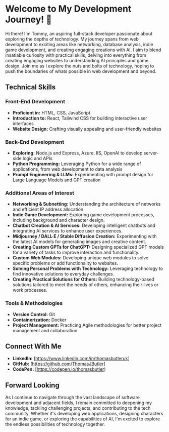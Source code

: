 # Welcome to My Development Journey! 🌱

Hi there! I'm Tommy, an aspiring full-stack developer passionate about exploring the depths of technology. 
My journey spans from web development to exciting areas like networking, database analysis, indie game development, and creating engaging creations with AI. 
I aim to blend insatiable curiosity with practical skills, delving into everything from creating engaging websites to understanding AI principles and game design. 
Join me as I explore the nuts and bolts of technology, hoping to push the boundaries of whats possible in web development and beyond.

## Technical Skills

### Front-End Development
- **Proficient in:** HTML, CSS, JavaScript
- **Introduction to:** React, Tailwind CSS for building interactive user interfaces
- **Website Design:** Crafting visually appealing and user-friendly websites

### Back-End Development
- **Exploring:** Node.js and Express, Azure, IIS, OpenAI to develop server-side logic and APIs
- **Python Programming:** Leveraging Python for a wide range of applications, from web development to data analysis
- **Prompt Engineering & LLMs:** Experimenting with prompt design for Large Language Models and GPT creation
  
### Additional Areas of Interest
- **Networking & Subnetting:** Understanding the architecture of networks and efficient IP address allocation.
- **Indie Game Development:** Exploring game development processes, including background and character design.
- **Chatbot Creation & AI Services:** Developing intelligent chatbots and integrating AI services to enhance user experiences.
- **Midjourney / DALL·E / Stable Diffusion Creation:** Experimenting with the latest AI models for generating images and creative content.
- **Creating Custom GPTs for ChatGPT:** Designing specialized GPT models for a variety of tasks to improve interaction and functionality.
- **Custom Web Modules:** Developing unique web modules to solve specific problems or add functionality to websites.
- **Solving Personal Problems with Technology:** Leveraging technology to find innovative solutions to everyday challenges.
- **Creating Practical Solutions for Others:** Building technology-based solutions tailored to meet the needs of others, enhancing their lives or work processes.

### Tools & Methodologies
- **Version Control:** Git
- **Containerization:** Docker
- **Project Management:** Practicing Agile methodologies for better project management and collaboration

## Connect With Me

- **LinkedIn:** [https://www.linkedin.com/in/thomasbutleruk]
- **GitHub:** [https://github.com/ThomasJButler]
- **CodePen:** [https://codepen.io/thomasbutler)

## Forward Looking

As I continue to navigate through the vast landscape of software development and adjacent fields, I remain committed to deepening my knowledge, tackling challenging projects, and contributing to the tech community. Whether it's developing web applications, designing characters for an indie game, or exploring the capabilities of AI, I'm excited to explore the endless possibilities of technology together. 
